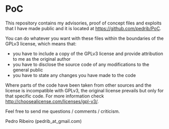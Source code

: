 PoC
===

This repository contains my advisories, proof of concept files and exploits that I have made public and it is located at https://github.com/pedrib/PoC.

You can do whatever you want with these files within the boundaries of the GPLv3 license, which means that:
- you have to include a copy of the GPLv3 license and provide attribution to me as the original author
- you have to disclose the source code of any modifications to the general public
- you have to state any changes you have made to the code

Where parts of the code have been taken from other sources and the license is incompatible with GPLv3, the original license prevails but only for that specific code.
For more information check http://choosealicense.com/licenses/gpl-v3/.

Feel free to send me questions / comments / criticism.

Pedro Ribeiro
(pedrib_at_gmail.com)
